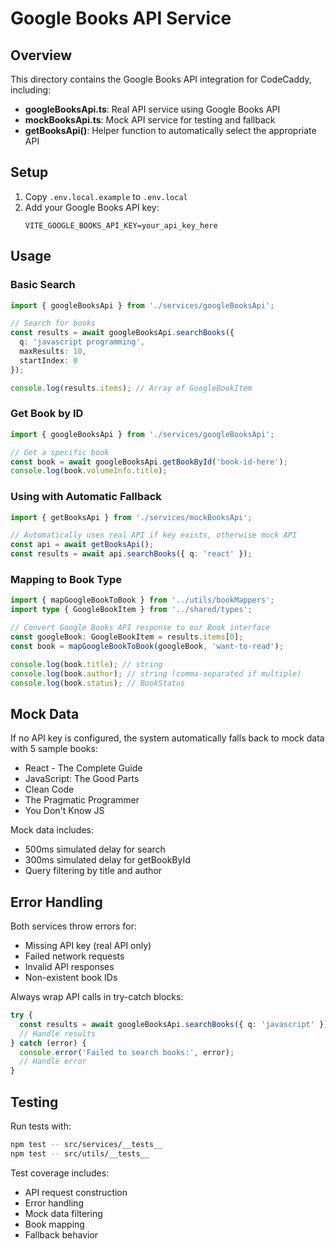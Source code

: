 # Google Books API Service

## Overview

This directory contains the Google Books API integration for CodeCaddy, including:

- **googleBooksApi.ts**: Real API service using Google Books API
- **mockBooksApi.ts**: Mock API service for testing and fallback
- **getBooksApi()**: Helper function to automatically select the appropriate API

## Setup

1. Copy `.env.local.example` to `.env.local`
2. Add your Google Books API key:
   ```
   VITE_GOOGLE_BOOKS_API_KEY=your_api_key_here
   ```

## Usage

### Basic Search

```typescript
import { googleBooksApi } from './services/googleBooksApi';

// Search for books
const results = await googleBooksApi.searchBooks({
  q: 'javascript programming',
  maxResults: 10,
  startIndex: 0
});

console.log(results.items); // Array of GoogleBookItem
```

### Get Book by ID

```typescript
import { googleBooksApi } from './services/googleBooksApi';

// Get a specific book
const book = await googleBooksApi.getBookById('book-id-here');
console.log(book.volumeInfo.title);
```

### Using with Automatic Fallback

```typescript
import { getBooksApi } from './services/mockBooksApi';

// Automatically uses real API if key exists, otherwise mock API
const api = await getBooksApi();
const results = await api.searchBooks({ q: 'react' });
```

### Mapping to Book Type

```typescript
import { mapGoogleBookToBook } from '../utils/bookMappers';
import type { GoogleBookItem } from '../shared/types';

// Convert Google Books API response to our Book interface
const googleBook: GoogleBookItem = results.items[0];
const book = mapGoogleBookToBook(googleBook, 'want-to-read');

console.log(book.title); // string
console.log(book.author); // string (comma-separated if multiple)
console.log(book.status); // BookStatus
```

## Mock Data

If no API key is configured, the system automatically falls back to mock data with 5 sample books:

- React - The Complete Guide
- JavaScript: The Good Parts
- Clean Code
- The Pragmatic Programmer
- You Don't Know JS

Mock data includes:
- 500ms simulated delay for search
- 300ms simulated delay for getBookById
- Query filtering by title and author

## Error Handling

Both services throw errors for:
- Missing API key (real API only)
- Failed network requests
- Invalid API responses
- Non-existent book IDs

Always wrap API calls in try-catch blocks:

```typescript
try {
  const results = await googleBooksApi.searchBooks({ q: 'javascript' });
  // Handle results
} catch (error) {
  console.error('Failed to search books:', error);
  // Handle error
}
```

## Testing

Run tests with:
```bash
npm test -- src/services/__tests__
npm test -- src/utils/__tests__
```

Test coverage includes:
- API request construction
- Error handling
- Mock data filtering
- Book mapping
- Fallback behavior
